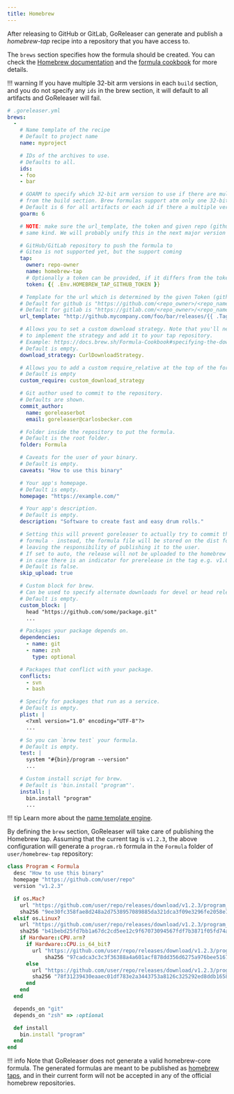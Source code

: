 ```yaml
---
title: Homebrew
---
```


After releasing to GitHub or GitLab, GoReleaser can generate and publish
a _homebrew-tap_ recipe into a repository that you have access to.

The `brews` section specifies how the formula should be created.
You can check the
[Homebrew documentation](https://github.com/Homebrew/brew/blob/master/docs/How-to-Create-and-Maintain-a-Tap.md)
and the
[formula cookbook](https://github.com/Homebrew/brew/blob/master/docs/Formula-Cookbook.md)
for more details.

!!! warning
    If you have multiple 32-bit arm versions in each `build` section, and
    you do not specify any `ids` in the brew section, it will default to all
    artifacts and GoReleaser will fail.

```yaml
# .goreleaser.yml
brews:
  -
    # Name template of the recipe
    # Default to project name
    name: myproject

    # IDs of the archives to use.
    # Defaults to all.
    ids:
    - foo
    - bar

    # GOARM to specify which 32-bit arm version to use if there are multiple versions
    # from the build section. Brew formulas support atm only one 32-bit version.
    # Default is 6 for all artifacts or each id if there a multiple versions.
    goarm: 6

    # NOTE: make sure the url_template, the token and given repo (github or gitlab) owner and name are from the
    # same kind. We will probably unify this in the next major version like it is done with scoop.

    # GitHub/GitLab repository to push the formula to
    # Gitea is not supported yet, but the support coming
    tap:
      owner: repo-owner
      name: homebrew-tap
      # Optionally a token can be provided, if it differs from the token provided to GoReleaser
      token: {{ .Env.HOMEBREW_TAP_GITHUB_TOKEN }}

    # Template for the url which is determined by the given Token (github or gitlab)
    # Default for github is "https://github.com/<repo_owner>/<repo_name>/releases/download/{{ .Tag }}/{{ .ArtifactName }}"
    # Default for gitlab is "https://gitlab.com/<repo_owner>/<repo_name>/uploads/{{ .ArtifactUploadHash }}/{{ .ArtifactName }}"
    url_template: "http://github.mycompany.com/foo/bar/releases/{{ .Tag }}/{{ .ArtifactName }}"

    # Allows you to set a custom download strategy. Note that you'll need
    # to implement the strategy and add it to your tap repository.
    # Example: https://docs.brew.sh/Formula-Cookbook#specifying-the-download-strategy-explicitly
    # Default is empty.
    download_strategy: CurlDownloadStrategy.

    # Allows you to add a custom require_relative at the top of the formula template
    # Default is empty
    custom_require: custom_download_strategy

    # Git author used to commit to the repository.
    # Defaults are shown.
    commit_author:
      name: goreleaserbot
      email: goreleaser@carlosbecker.com

    # Folder inside the repository to put the formula.
    # Default is the root folder.
    folder: Formula

    # Caveats for the user of your binary.
    # Default is empty.
    caveats: "How to use this binary"

    # Your app's homepage.
    # Default is empty.
    homepage: "https://example.com/"

    # Your app's description.
    # Default is empty.
    description: "Software to create fast and easy drum rolls."

    # Setting this will prevent goreleaser to actually try to commit the updated
    # formula - instead, the formula file will be stored on the dist folder only,
    # leaving the responsibility of publishing it to the user.
    # If set to auto, the release will not be uploaded to the homebrew tap
    # in case there is an indicator for prerelease in the tag e.g. v1.0.0-rc1
    # Default is false.
    skip_upload: true

    # Custom block for brew.
    # Can be used to specify alternate downloads for devel or head releases.
    # Default is empty.
    custom_block: |
      head "https://github.com/some/package.git"
      ...

    # Packages your package depends on.
    dependencies:
      - name: git
      - name: zsh
        type: optional

    # Packages that conflict with your package.
    conflicts:
      - svn
      - bash

    # Specify for packages that run as a service.
    # Default is empty.
    plist: |
      <?xml version="1.0" encoding="UTF-8"?>
      ...

    # So you can `brew test` your formula.
    # Default is empty.
    test: |
      system "#{bin}/program --version"
      ...

    # Custom install script for brew.
    # Default is 'bin.install "program"'.
    install: |
      bin.install "program"
      ...
```

!!! tip
    Learn more about the [name template engine](/customization/templates).

By defining the `brew` section, GoReleaser will take care of publishing the
Homebrew tap.
Assuming that the current tag is `v1.2.3`, the above configuration will generate a
`program.rb` formula in the `Formula` folder of `user/homebrew-tap` repository:

```rb
class Program < Formula
  desc "How to use this binary"
  homepage "https://github.com/user/repo"
  version "v1.2.3"

  if os.Mac?
    url "https://github.com/user/repo/releases/download/v1.2.3/program_v1.2.3_macOs_64bit.zip"
    sha256 "9ee30fc358fae8d248a2d7538957089885da321dca3f09e3296fe2058e7fff74"
  elsif os.Linux?
    url "https://github.com/user/repo/releases/download/v1.2.3/program_v1.2.3_Linux_64bit.zip"
    sha256 "b41bebd25fd7bb1a67dc2cd5ee12c9f67073094567fdf7b3871f05fd74a45fdd"
    if Hardware::CPU.arm?
      if Hardware::CPU.is_64_bit?
        url "https://github.com/user/repo/releases/download/v1.2.3/program_v1.2.3_Linux_arm64.zip"
            sha256 "97cadca3c3c3f36388a4a601acf878dd356d6275a976bee516798b72bfdbeecf"
      else
        url "https://github.com/user/repo/releases/download/v1.2.3/program_v1.2.3_Linux_armv7.zip"
        sha256 "78f31239430eaaec01df783e2a3443753a8126c325292ed8ddb1658ddd2b401d"
      end
    end
  end

  depends_on "git"
  depends_on "zsh" => :optional

  def install
    bin.install "program"
  end
end
```

!!! info
    Note that GoReleaser does not generate a valid homebrew-core formula.
    The generated formulas are meant to be published as
    [homebrew taps](https://docs.brew.sh/Taps.html), and in their current
    form will not be accepted in any of the official homebrew repositories.
